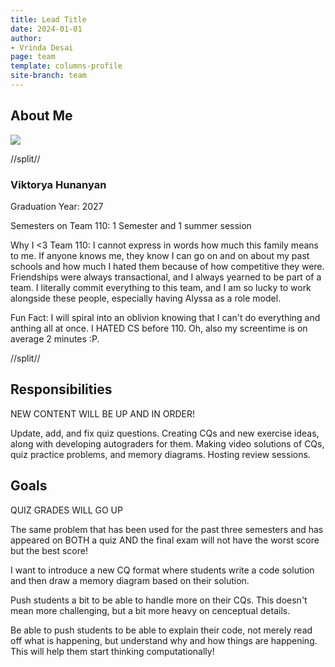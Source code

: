 ```yaml
---
title: Lead Title
date: 2024-01-01
author:
- Vrinda Desai
page: team
template: columns-profile
site-branch: team
---
```


## About Me
<img class="img-fluid" src="/static/profile-photos/vhunanytwo.png"/>


//split//

### Viktorya Hunanyan

Graduation Year: 2027

Semesters on Team 110: 1 Semester and 1 summer session

Why I <3 Team 110: I cannot express in words how much this family means to me. If anyone knows me, they know I can go on and on about my past schools and how much I hated them because of how competitive they were. Friendships were always transactional, and I always yearned to be part of a team. I literally commit everything to this team, and I am so lucky to work alongside these people, especially having Alyssa as a role model. 

Fun Fact: I will spiral into an oblivion knowing that I can't do everything and anthing all at once. I HATED CS before 110. Oh, also my screentime is on average 2 minutes :P. 

//split//

## Responsibilities

NEW CONTENT WILL BE UP AND IN ORDER! 

Update, add, and fix quiz questions. Creating CQs and new exercise ideas, along with developing autograders for them. Making video solutions of CQs, quiz practice problems, and memory diagrams. Hosting review sessions. 


## Goals
QUIZ GRADES WILL GO UP

The same problem that has been used for the past three semesters and has appeared on BOTH a quiz AND the final exam will not have the worst score but the best score!

I want to introduce a new CQ format where students write a code solution and then draw a memory diagram based on their solution.


Push students a bit to be able to handle more on their CQs. This doesn't mean more challenging, but a bit more heavy on cenceptual details. 

Be able to push students to be able to explain their code, not merely read off what is happening, but understand why and how things are happening. This will help them start thinking computationally!